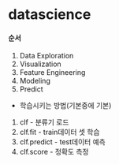 # datascience


#### 순서
1. Data Exploration
2. Visualization
3. Feature Engineering
4. Modeling
5. Predict

- 학습시키는 방법(기본중에 기본)
1. clf - 분류기 로드
2. clf.fit - train데이터 셋 학습
3. clf.predict - test데이터 예측
4. clf.score - 정확도 측정


